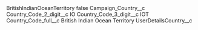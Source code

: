 <?xml version="1.0" encoding="UTF-8"?>
<CustomMetadata xmlns="http://soap.sforce.com/2006/04/metadata" xmlns:xsi="http://www.w3.org/2001/XMLSchema-instance" xmlns:xsd="http://www.w3.org/2001/XMLSchema">
    <label>BritishIndianOceanTerritory</label>
    <protected>false</protected>
    <values>
        <field>Campaign_Country__c</field>
        <value xsi:nil="true"/>
    </values>
    <values>
        <field>Country_Code_2_digit__c</field>
        <value xsi:type="xsd:string">IO</value>
    </values>
    <values>
        <field>Country_Code_3_digit__c</field>
        <value xsi:type="xsd:string">IOT</value>
    </values>
    <values>
        <field>Country_Code_full__c</field>
        <value xsi:type="xsd:string">British Indian Ocean Territory</value>
    </values>
    <values>
        <field>UserDetailsCountry__c</field>
        <value xsi:nil="true"/>
    </values>
</CustomMetadata>
